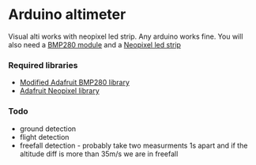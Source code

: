 # Arduino altimeter

Visual alti works with neopixel led strip. Any arduino works fine. You will also need a [BMP280 module](http://www.ebay.com/itm/BMP280-Pressure-Sensor-Module-High-Precision-Atmospheric-Arduino-Replace-BMP180-/201538104303?epid=581281548&hash=item2eec9b6bef:g:rR8AAOSwu1VW4CQC) and a [Neopixel led strip](http://www.ebay.com/itm/1M-To-5M-WS2812B-LED-Strip-5050-SMD-RGB-Light-60-144-LEDs-M-IC-5V-Lighting-Lamp-/132311838859?var=&hash=item1ece66708b:m:mPRwIKhzgvWfpK_8GtCFFQw)

### Required libraries
* [Modified Adafruit BMP280 library](https://github.com/EquipeRocket/Adafruit_BMP280_Library)
* [Adafruit Neopixel library](https://github.com/adafruit/Adafruit_NeoPixel)

### Todo
* ground detection
* flight detection
* freefall detection - probably take two measurments 1s apart and if the altitude diff is more than 35m/s we are in freefall
